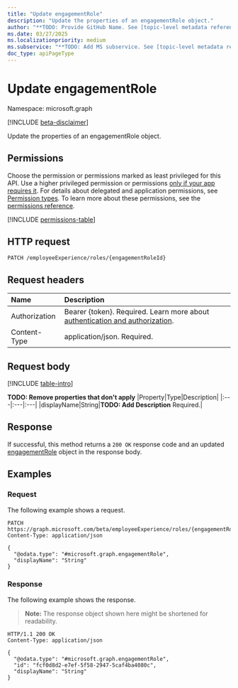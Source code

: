 ```yaml
---
title: "Update engagementRole"
description: "Update the properties of an engagementRole object."
author: "**TODO: Provide GitHub Name. See [topic-level metadata reference](https://eng.ms/docs/products/microsoft-graph-service/microsoft-graph/document-apis/metadata)**"
ms.date: 03/27/2025
ms.localizationpriority: medium
ms.subservice: "**TODO: Add MS subservice. See [topic-level metadata reference](https://eng.ms/docs/products/microsoft-graph-service/microsoft-graph/document-apis/metadata)**"
doc_type: apiPageType
---
```


# Update engagementRole

Namespace: microsoft.graph

[!INCLUDE [beta-disclaimer](../../includes/beta-disclaimer.md)]

Update the properties of an engagementRole object.

## Permissions

Choose the permission or permissions marked as least privileged for this API. Use a higher privileged permission or permissions [only if your app requires it](/graph/permissions-overview#best-practices-for-using-microsoft-graph-permissions). For details about delegated and application permissions, see [Permission types](/graph/permissions-overview#permission-types). To learn more about these permissions, see the [permissions reference](/graph/permissions-reference).

<!-- {
  "blockType": "permissions",
  "name": "engagementrole-update-permissions"
}
-->
[!INCLUDE [permissions-table](../includes/permissions/engagementrole-update-permissions.md)]

## HTTP request

<!-- {
  "blockType": "ignored"
}
-->
``` http
PATCH /employeeExperience/roles/{engagementRoleId}
```

## Request headers

|Name|Description|
|:---|:---|
|Authorization|Bearer {token}. Required. Learn more about [authentication and authorization](/graph/auth/auth-concepts).|
|Content-Type|application/json. Required.|

## Request body

[!INCLUDE [table-intro](../../includes/update-property-table-intro.md)]


**TODO: Remove properties that don't apply**
|Property|Type|Description|
|:---|:---|:---|
|displayName|String|**TODO: Add Description** Required.|



## Response

If successful, this method returns a `200 OK` response code and an updated [engagementRole](../resources/engagementrole.md) object in the response body.

## Examples

### Request

The following example shows a request.
<!-- {
  "blockType": "request",
  "name": "update_engagementrole"
}
-->
``` http
PATCH https://graph.microsoft.com/beta/employeeExperience/roles/{engagementRoleId}
Content-Type: application/json

{
  "@odata.type": "#microsoft.graph.engagementRole",
  "displayName": "String"
}
```


### Response

The following example shows the response.
>**Note:** The response object shown here might be shortened for readability.
<!-- {
  "blockType": "response",
  "truncated": true
}
-->
``` http
HTTP/1.1 200 OK
Content-Type: application/json

{
  "@odata.type": "#microsoft.graph.engagementRole",
  "id": "fcf0d8d2-e7ef-5f58-2947-5caf4ba4080c",
  "displayName": "String"
}
```

